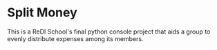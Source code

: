 # Split Money

This is a ReDI School's final python console project that aids a group to evenly distribute expenses among its members.
